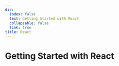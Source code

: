 ```yaml
---
dir:
  index: false
  text: Getting Started with React
  collapsable: false
  link: true
title: React
---
```


# Getting Started with React
